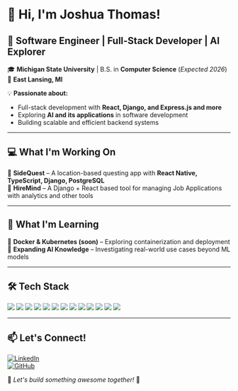 # 👋 Hi, I'm Joshua Thomas!

## 🚀 Software Engineer | Full-Stack Developer | AI Explorer  

🎓 **Michigan State University** | B.S. in **Computer Science** (*Expected 2026*)  
📍 **East Lansing, MI**  

💡 **Passionate about:**  
- Full-stack development with **React, Django, and Express.js and more**  
- Exploring **AI and its applications** in software development  
- Building scalable and efficient backend systems  

---

## 💻 **What I'm Working On**
🔹 **SideQuest** – A location-based questing app with **React Native, TypeScript, Django, PostgreSQL**  
🔹 **HireMind** – A Django + React based tool for managing Job Applications with analytics and other tools

---

## 🌱 **What I'm Learning**
🔹 **Docker & Kubernetes (soon)** – Exploring containerization and deployment  
🔹 **Expanding AI Knowledge** – Investigating real-world use cases beyond ML models  

---

## 🛠 **Tech Stack**

<p align="left">
  <img src="https://img.shields.io/badge/-Python-3776AB?style=for-the-badge&logo=python&logoColor=white" />
  <img src="https://img.shields.io/badge/-C++-00599C?style=for-the-badge&logo=c%2B%2B&logoColor=white" />
  <img src="https://img.shields.io/badge/-JavaScript-F7DF1E?style=for-the-badge&logo=javascript&logoColor=black" />
  <img src="https://img.shields.io/badge/-TypeScript-3178C6?style=for-the-badge&logo=typescript&logoColor=white" />
  <img src="https://img.shields.io/badge/-React-61DAFB?style=for-the-badge&logo=react&logoColor=black" />
  <img src="https://img.shields.io/badge/-Django-092E20?style=for-the-badge&logo=django&logoColor=white" />
  <img src="https://img.shields.io/badge/-FastAPI-009688?style=for-the-badge&logo=fastapi&logoColor=white" />
  <img src="https://img.shields.io/badge/-Express.js-000000?style=for-the-badge&logo=express&logoColor=white" />
  <img src="https://img.shields.io/badge/-MongoDB-47A248?style=for-the-badge&logo=mongodb&logoColor=white" />
  <img src="https://img.shields.io/badge/-Firebase-FFCA28?style=for-the-badge&logo=firebase&logoColor=black" />
  <img src="https://img.shields.io/badge/-Redis-DC382D?style=for-the-badge&logo=redis&logoColor=white" />
  <img src="https://img.shields.io/badge/-Linux-FCC624?style=for-the-badge&logo=linux&logoColor=black" />
  <img src="https://img.shields.io/badge/-Tailwind-06B6D4?style=for-the-badge&logo=tailwindcss&logoColor=white" />
</p>

---

## 📫 **Let's Connect!**  
[![LinkedIn](https://img.shields.io/badge/-LinkedIn-blue?style=for-the-badge&logo=linkedin&logoColor=white)](https://www.linkedin.com/in/jsht/)  
[![GitHub](https://img.shields.io/badge/-GitHub-black?style=for-the-badge&logo=github)](https://github.com/joshyt100)  

🚀 *Let's build something awesome together!* 🚀


